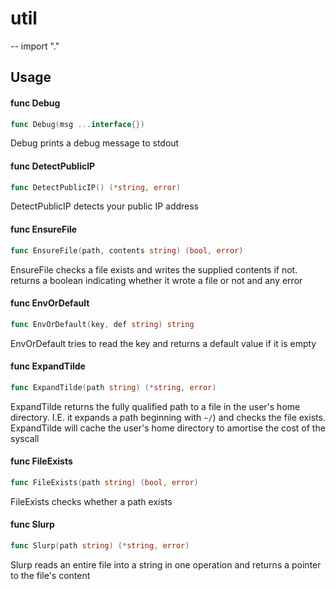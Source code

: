 # util
--
    import "."


## Usage

#### func  Debug

```go
func Debug(msg ...interface{})
```
Debug prints a debug message to stdout

#### func  DetectPublicIP

```go
func DetectPublicIP() (*string, error)
```
DetectPublicIP detects your public IP address

#### func  EnsureFile

```go
func EnsureFile(path, contents string) (bool, error)
```
EnsureFile checks a file exists and writes the supplied contents if not. returns
a boolean indicating whether it wrote a file or not and any error

#### func  EnvOrDefault

```go
func EnvOrDefault(key, def string) string
```
EnvOrDefault tries to read the key and returns a default value if it is empty

#### func  ExpandTilde

```go
func ExpandTilde(path string) (*string, error)
```
ExpandTilde returns the fully qualified path to a file in the user's home
directory. I.E. it expands a path beginning with `~/`) and checks the file
exists. ExpandTilde will cache the user's home directory to amortise the cost of
the syscall

#### func  FileExists

```go
func FileExists(path string) (bool, error)
```
FileExists checks whether a path exists

#### func  Slurp

```go
func Slurp(path string) (*string, error)
```
Slurp reads an entire file into a string in one operation and returns a pointer
to the file's content

